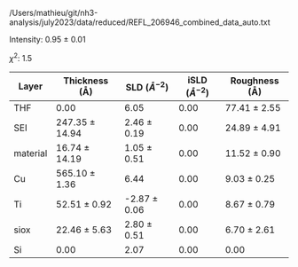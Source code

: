 /Users/mathieu/git/nh3-analysis/july2023/data/reduced/REFL_206946_combined_data_auto.txt

Intensity: 0.95 ± 0.01

$\chi^2$:  1.5

| Layer | Thickness (Å) | SLD ($Å^{-2}$) | iSLD ($Å^{-2}$) | Roughness (Å) |
| --- | --- | --- | --- | --- |
|                  THF | 0.00 | 6.05 | 0.00 | 77.41 ± 2.55 |
|                  SEI | 247.35 ± 14.94 | 2.46 ± 0.19 | 0.00 | 24.89 ± 4.91 |
|             material | 16.74 ± 14.19 | 1.05 ± 0.51 | 0.00 | 11.52 ± 0.90 |
|                   Cu | 565.10 ± 1.36 | 6.44 | 0.00 | 9.03 ± 0.25 |
|                   Ti | 52.51 ± 0.92 | -2.87 ± 0.06 | 0.00 | 8.67 ± 0.79 |
|                 siox | 22.46 ± 5.63 | 2.80 ± 0.51 | 0.00 | 6.70 ± 2.61 |
|                   Si | 0.00 | 2.07 | 0.00 | 0.00 |
